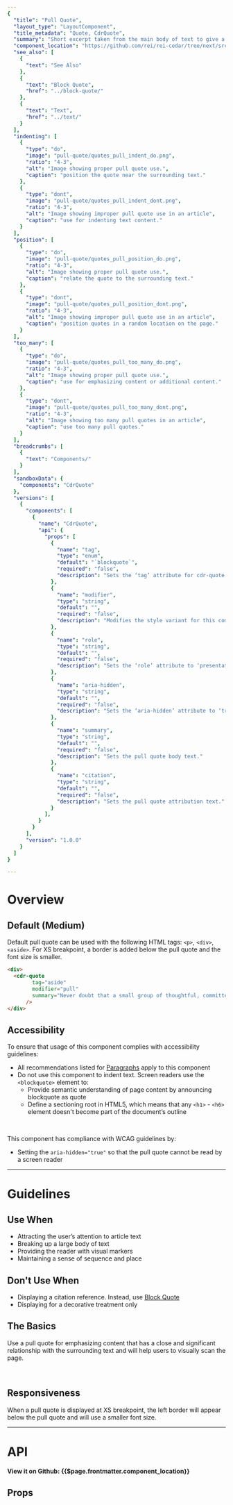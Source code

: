 ```yaml
---
{
  "title": "Pull Quote",
  "layout_type": "LayoutComponent",
  "title_metadata": "Quote, CdrQuote",
  "summary": "Short excerpt taken from the main body of text to give a dominant position",
  "component_location": "https://github.com/rei/rei-cedar/tree/next/src/components/quote",
  "see_also": [
    {
      "text": "See Also"
    },
    {
      "text": "Block Quote",
      "href": "../block-quote/"
    },
    {
      "text": "Text",
      "href": "../text/"
    }
  ],
  "indenting": [
    {
      "type": "do",
      "image": "pull-quote/quotes_pull_indent_do.png",
      "ratio": "4-3",
      "alt": "Image showing proper pull quote use.",
      "caption": "position the quote near the surrounding text."
    },
    {
      "type": "dont",
      "image": "pull-quote/quotes_pull_indent_dont.png",
      "ratio": "4-3",
      "alt": "Image showing improper pull quote use in an article",
      "caption": "use for indenting text content."
    }
  ],
  "position": [
    {
      "type": "do",
      "image": "pull-quote/quotes_pull_position_do.png",
      "ratio": "4-3",
      "alt": "Image showing proper pull quote use.",
      "caption": "relate the quote to the surrounding text."
    },
    {
      "type": "dont",
      "image": "pull-quote/quotes_pull_position_dont.png",
      "ratio": "4-3",
      "alt": "Image showing improper pull quote use in an article",
      "caption": "position quotes in a random location on the page."
    }
  ],
  "too_many": [
    {
      "type": "do",
      "image": "pull-quote/quotes_pull_too_many_do.png",
      "ratio": "4-3",
      "alt": "Image showing proper pull quote use.",
      "caption": "use for emphasizing content or additional content."
    },
    {
      "type": "dont",
      "image": "pull-quote/quotes_pull_too_many_dont.png",
      "ratio": "4-3",
      "alt": "Image showing too many pull quotes in an article",
      "caption": "use too many pull quotes."
    }
  ],
  "breadcrumbs": [
    {
      "text": "Components/"
    }
  ],
  "sandboxData": {
    "components": "CdrQuote"
  },
  "versions": [
    {
      "components": [
        {
          "name": "CdrQuote",
          "api": {
            "props": [
              {
                "name": "tag",
                "type": "enum",
                "default": "`blockquote`",
                "required": "false",
                "description": "Sets the ‘tag’ attribute for cdr-quote to define the root HTML element. Possible values: {  ‘blockquote’  |  ‘aside’  |  ‘q’  |  ‘div’  }"
              },
              {
                "name": "modifier",
                "type": "string",
                "default": "",
                "required": "false",
                "description": "Modifies the style variant for this component. Possible values: {  ‘pull’  }"
              },
              {
                "name": "role",
                "type": "string",
                "default": "",
                "required": "false",
                "description": "Sets the ‘role’ attribute to ‘presentation’ when creating a pull quote. Possible values: {  ‘presentation’  }"
              },
              {
                "name": "aria-hidden",
                "type": "string",
                "default": "",
                "required": "false",
                "description": "Sets the ‘aria-hidden’ attribute to ‘true’ when creating a pull quote. Possible values: {  ‘true’  }"
              },
              {
                "name": "summary",
                "type": "string",
                "default": "",
                "required": "false",
                "description": "Sets the pull quote body text."
              },
              {
                "name": "citation",
                "type": "string",
                "default": "",
                "required": "false",
                "description": "Sets the pull quote attribution text."
              }
            ],
          }
        }
      ],
      "version": "1.0.0"
    }
  ]
}

---
```


<cdr-doc-table-of-contents-shell>

# Overview
## Default (Medium)

Default pull quote can be used with the following HTML tags: `<p>`, `<div>`, `<aside>`. For XS breakpoint, a border is added below the pull quote and the font size is smaller.

<cdr-doc-example-code-pair :repository-href="$page.frontmatter.component_location" :sandbox-data="$page.frontmatter.sandboxData">

```html
<div>
  <cdr-quote
        tag="aside"
        modifier="pull"
        summary="Never doubt that a small group of thoughtful, committed citizens can change the world; indeed, it's the only thing that ever has."
      />
</div>
```

</cdr-doc-example-code-pair>

## Accessibility

To ensure that usage of this component complies with accessibility guidelines:

- All recommendations listed for [Paragraphs](../text/#paragraphs) apply to this component
- Do not use this component to indent text. Screen readers use the `<blockquote>` element to:
  - Provide semantic understanding of page content by announcing blockquote as quote
  - Define a sectioning root in HTML5, which means that any  `<h1>` - `<h6>`  element doesn't become part of the document’s outline

<br>

This component has compliance with WCAG guidelines by:

- Setting the `aria-hidden="true"` so that the pull quote cannot be read by a screen reader

<hr>

# Guidelines

## Use When

- Attracting the user’s attention to article text
- Breaking up a large body of text
- Providing the reader with visual markers
- Maintaining a sense of sequence and place

## Don't Use When

- Displaying a citation reference. Instead, use [Block Quote](../block-quote/)
- Displaying for a decorative treatment only

## The Basics

Use a pull quote for emphasizing content that has a close and significant relationship with the surrounding text and will help users to visually scan the page.

<br/>

<do-dont :examples="$page.frontmatter.indenting" />

<do-dont :examples="$page.frontmatter.too_many" />

<do-dont :examples="$page.frontmatter.position" />

## Responsiveness

When a pull quote is displayed at XS breakpoint, the left border will appear below the pull quote and will use a smaller font size.

<hr>

# API

<cdr-icon class="cdr-doc-code-snippet__action-icon" use="#brand-github"/><b>View it on Github: 
<cdr-link :href="$page.frontmatter.component_location">{{$page.frontmatter.component_location}}</cdr-link>

## Props

<cdr-doc-api type="prop" :api-data="$page.frontmatter.versions[0].components[0].api.props" />

</cdr-doc-table-of-contents-shell>
